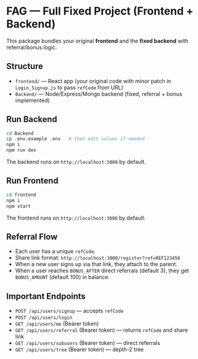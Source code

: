 
# FAG — Full Fixed Project (Frontend + Backend)

This package bundles your original **frontend** and the **fixed backend** with referral/bonus logic.

## Structure
- `frontend/` — React app (your original code with minor patch in `Login_Signup.js` to pass `refCode` from URL)
- `Backend/` — Node/Express/Mongo backend (fixed, referral + bonus implemented)

## Run Backend
```bash
cd Backend
cp .env.example .env   # then edit values if needed
npm i
npm run dev
```
The backend runs on `http://localhost:5000` by default.

## Run Frontend
```bash
cd frontend
npm i
npm start
```
The frontend runs on `http://localhost:3000` by default.

## Referral Flow
- Each user has a unique `refCode`.
- Share link format: `http://localhost:3000/register?ref=REF123456`
- When a new user signs up via that link, they attach to the parent.
- When a user reaches `BONUS_AFTER` direct referrals (default 3), they get `BONUS_AMOUNT` (default 100) in balance.

## Important Endpoints
- `POST /api/users/signup` — accepts `refCode`
- `POST /api/users/login`
- `GET /api/users/me` (Bearer token)
- `GET /api/users/referral` (Bearer token) — returns `refCode` and share link
- `GET /api/users/subusers` (Bearer token) — direct referrals
- `GET /api/users/tree` (Bearer token) — depth-2 tree
